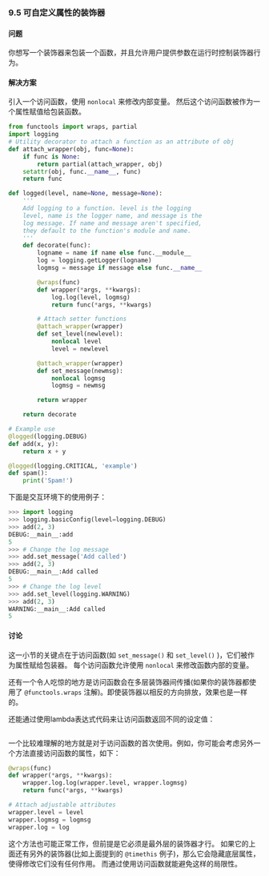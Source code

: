 ### 9.5 可自定义属性的装饰器

#### 问题

你想写一个装饰器来包装一个函数，并且允许用户提供参数在运行时控制装饰器行为。

#### 解决方案

引入一个访问函数，使用 `nonlocal` 来修改内部变量。 然后这个访问函数被作为一个属性赋值给包装函数。

```python
from functools import wraps, partial
import logging
# Utility decorator to attach a function as an attribute of obj
def attach_wrapper(obj, func=None):
    if func is None:
        return partial(attach_wrapper, obj)
    setattr(obj, func.__name__, func)
    return func

def logged(level, name=None, message=None):
    '''
    Add logging to a function. level is the logging
    level, name is the logger name, and message is the
    log message. If name and message aren't specified,
    they default to the function's module and name.
    '''
    def decorate(func):
        logname = name if name else func.__module__
        log = logging.getLogger(logname)
        logmsg = message if message else func.__name__

        @wraps(func)
        def wrapper(*args, **kwargs):
            log.log(level, logmsg)
            return func(*args, **kwargs)

        # Attach setter functions
        @attach_wrapper(wrapper)
        def set_level(newlevel):
            nonlocal level
            level = newlevel

        @attach_wrapper(wrapper)
        def set_message(newmsg):
            nonlocal logmsg
            logmsg = newmsg

        return wrapper

    return decorate

# Example use
@logged(logging.DEBUG)
def add(x, y):
    return x + y

@logged(logging.CRITICAL, 'example')
def spam():
    print('Spam!')
```

下面是交互环境下的使用例子：

```python
>>> import logging
>>> logging.basicConfig(level=logging.DEBUG)
>>> add(2, 3)
DEBUG:__main__:add
5
>>> # Change the log message
>>> add.set_message('Add called')
>>> add(2, 3)
DEBUG:__main__:Add called
5
>>> # Change the log level
>>> add.set_level(logging.WARNING)
>>> add(2, 3)
WARNING:__main__:Add called
5
```

#### 讨论

这一小节的关键点在于访问函数(如 `set_message()` 和 `set_level()` )，它们被作为属性赋给包装器。 每个访问函数允许使用 `nonlocal` 来修改函数内部的变量。

还有一个令人吃惊的地方是访问函数会在多层装饰器间传播(如果你的装饰器都使用了 `@functools.wraps` 注解)。即使装饰器以相反的方向排放，效果也是一样的。

还能通过使用lambda表达式代码来让访问函数返回不同的设定值：

```python

```

一个比较难理解的地方就是对于访问函数的首次使用。例如，你可能会考虑另外一个方法直接访问函数的属性，如下：

```python
@wraps(func)
def wrapper(*args, **kwargs):
    wrapper.log.log(wrapper.level, wrapper.logmsg)
    return func(*args, **kwargs)

# Attach adjustable attributes
wrapper.level = level
wrapper.logmsg = logmsg
wrapper.log = log
```

这个方法也可能正常工作，但前提是它必须是最外层的装饰器才行。 如果它的上面还有另外的装饰器(比如上面提到的 `@timethis` 例子)，那么它会隐藏底层属性，使得修改它们没有任何作用。 而通过使用访问函数就能避免这样的局限性。